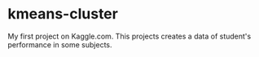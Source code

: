 # kmeans-cluster



My first project on Kaggle.com.
This projects creates a data of student's performance in some subjects.
